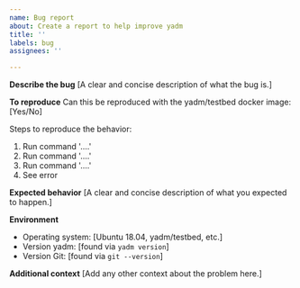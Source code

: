 ```yaml
---
name: Bug report
about: Create a report to help improve yadm
title: ''
labels: bug
assignees: ''

---
```

<!--
Before submitting, please search open and closed issues at
https://github.com/TheLocehiliosan/yadm/issues to avoid duplication.

If you have found a security vulnerability, do NOT open an issue.
Email yadm@yadm.io instead.
-->

**Describe the bug**
[A clear and concise description of what the bug is.]

**To reproduce**
Can this be reproduced with the yadm/testbed docker image: [Yes/No]
<!--
Consider trying to reproduce the bug inside a docker container using the
yadm/testbed docker image. https://hub.docker.com/r/yadm/testbed

The easiest way to start this container, is to clone the TheLocehiliosan/yadm
repo, and use the "scripthost" make target. For example:

  $ git clone https://github.com/TheLocehiliosan/yadm.git
  $ cd yadm
  $ make scripthost version=1.11.0
  Starting scripthost version="1.11.0" (recording script)
  root@scripthost:~# ### run commands which
  root@scripthost:~# ### demonstrate the problem
  root@scripthost:~# ### a succinct set of commands is best
  root@scripthost:~# exit
  logout

  Script saved to script.gz
  $

A script like this can be useful to developers to make a repeatable test for the
problem. You can attach a script.gz file to an issue.
https://help.github.com/en/articles/file-attachments-on-issues-and-pull-requests
-->
Steps to reproduce the behavior:
1. Run command '....'
2. Run command '....'
3. Run command '....'
4. See error

**Expected behavior**
[A clear and concise description of what you expected to happen.]

**Environment**
 - Operating system: [Ubuntu 18.04, yadm/testbed, etc.]
 - Version yadm: [found via `yadm version`]
 - Version Git: [found via `git --version`]

**Additional context**
[Add any other context about the problem here.]
